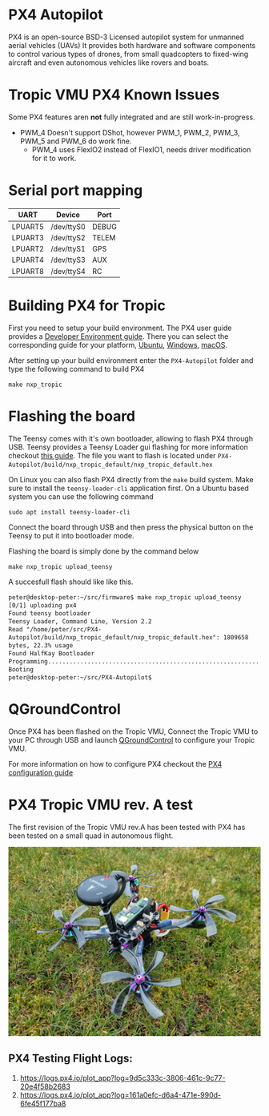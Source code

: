 # PX4 Autopilot

PX4 is an open-source BSD-3 Licensed autopilot system for unmanned aerial vehicles (UAVs) It provides both hardware and software components to control various types of drones, from small quadcopters to fixed-wing aircraft and even autonomous vehicles like rovers and boats.

# Tropic VMU PX4 Known Issues 

Some PX4 features aren **not** fully integrated and are still work-in-progress.
 
- PWM_4 Doesn't support DShot, however PWM_1, PWM_2, PWM_3, PWM_5 and PWM_6 do work fine.
  - PWM_4 uses FlexIO2 instead of FlexIO1, needs driver modification for it to work.

# Serial port mapping

| UART    | Device     | Port  |
|---------|------------|-------|
| LPUART5 | /dev/ttyS0 | DEBUG |
| LPUART3 | /dev/ttyS2 | TELEM |
| LPUART2 | /dev/ttyS1 | GPS   |
| LPUART4 | /dev/ttyS3 | AUX   |
| LPUART8 | /dev/ttyS4 | RC    |

# Building PX4 for Tropic

First you need to setup your build environment. The PX4 user guide provides a [Developer Environment guide](https://docs.px4.io/main/en/dev_setup/dev_env.html). There you can select the corresponding guide for your platform, [Ubuntu](https://docs.px4.io/main/en/dev_setup/dev_env_linux_ubuntu.html), [Windows](https://docs.px4.io/main/en/dev_setup/dev_env_windows_wsl.html), [macOS](https://docs.px4.io/main/en/dev_setup/dev_env_mac.html).

After setting up your build environment enter the `PX4-Autopilot` folder and type the following command to build PX4
```
make nxp_tropic
```

# Flashing the board

The Teensy comes with it's own bootloader, allowing to flash PX4 through USB.
Teensy provides a Teensy Loader gui flashing for more information checkout [this guide](https://www.pjrc.com/teensy/loader.html). The file you want to flash is located under `PX4-Autopilot/build/nxp_tropic_default/nxp_tropic_default.hex`


On Linux you can also flash PX4 directly from the `make` build system.
Make sure to install the `teensy-loader-cli` application first.
On a Ubuntu based system you can use the following command

```
sudo apt install teensy-loader-cli
```

Connect the board through USB and then press the physical button on the Teensy to put it into bootloader mode.

Flashing the board is simply done by the command below

```
make nxp_tropic upload_teensy
```

A succesfull flash should like like this.

```
peter@desktop-peter:~/src/firmware$ make nxp_tropic upload_teensy
[0/1] uploading px4
Found teensy bootloader
Teensy Loader, Command Line, Version 2.2
Read "/home/peter/src/PX4-Autopilot/build/nxp_tropic_default/nxp_tropic_default.hex": 1809658 bytes, 22.3% usage
Found HalfKay Bootloader
Programming........................................................................................
Booting
peter@desktop-peter:~/src/PX4-Autopilot$
```

# QGroundControl

Once PX4 has been flashed on the Tropic VMU, Connect the Tropic VMU to your PC through USB and launch [QGroundControl](http://qgroundcontrol.com/) to configure your Tropic VMU.

For more information on how to configure PX4 checkout the [PX4 configuration guide](https://docs.px4.io/main/en/config/)

# PX4 Tropic VMU rev. A test

The first revision of the Tropic VMU rev.A has been tested with PX4 has been tested on a small quad in autonomous flight.

![PX4 Tropic Test drone](assets/tropic_reva_px4_test.jpg)

## PX4 Testing Flight Logs:
1. https://logs.px4.io/plot_app?log=9d5c333c-3806-461c-9c77-20e4f58b2683
2. https://logs.px4.io/plot_app?log=161a0efc-d6a4-471e-990d-6fe45f177ba8
